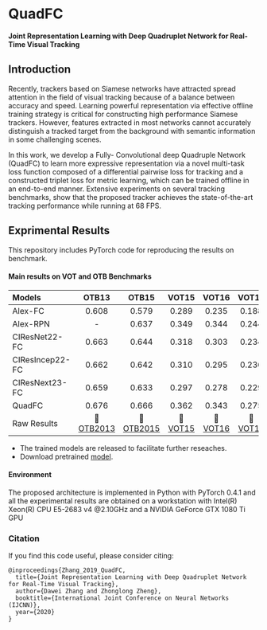 # QuadFC
**Joint Representation Learning with Deep Quadruplet Network for Real-Time Visual Tracking**

## Introduction
Recently, trackers based on Siamese networks have attracted spread attention in the field of visual tracking because of a balance between accuracy and speed. Learning powerful representation via effective offline training strategy is critical for constructing high performance Siamese trackers. However, features extracted in most networks cannot accurately distinguish a tracked target from the background with semantic information in some challenging scenes. 

In this work, we develop a Fully- Convolutional deep Quadruple Network (QuadFC) to learn more expressive representation via a novel multi-task loss function composed of a differential pairwise loss for tracking and a constructed triplet loss for metric learning, which can be trained offline in an end-to-end manner. Extensive experiments on several tracking benchmarks, show that the proposed tracker achieves the state-of-the-art tracking performance while running at 68 FPS.

## Exprimental Results
This repository includes PyTorch code for reproducing the results on benchmark.

#### Main results on VOT and OTB Benchmarks
| Models  | OTB13 | OTB15 | VOT15 | VOT16 | VOT17|
| :------ | :------: | :------: | :------: | :------: | :------: | 
| Alex-FC      | 0.608 | 0.579 | 0.289 | 0.235 | 0.188 |
| Alex-RPN     | -     | 0.637 | 0.349 | 0.344 | 0.244 |
| CIResNet22-FC  | 0.663 | 0.644 | 0.318 | 0.303 | 0.234 |
| CIResIncep22-FC| 0.662 | 0.642 | 0.310 | 0.295 | 0.236 |
| CIResNext23-FC | 0.659 | 0.633 | 0.297 | 0.278 | 0.229 |
| QuadFC         | 0.676 | 0.666 | 0.362 | 0.343 | 0.275 |
| Raw Results | :paperclip: [OTB2013](https://pan.baidu.com/s/1OO3Dejx8SiQjMTq9P0B0-A) | :paperclip: [OTB2015](https://pan.baidu.com/s/1Mnvgp56XYGD3RJCzUF7iQg)  | :paperclip: [VOT15](https://pan.baidu.com/s/1SGLcMWgrBuBT_kaXMdQBug)  | :paperclip: [VOT16](https://drive.google.com/open?id=1dAyYSpAJhMd6mFE2uRPblCkci) |  :paperclip: [VOT17](https://drive.google.com/open?id=1Heg_Pwv021pl47ekHM43KjF4I) |

- The trained models are released to facilitate further reseaches.
- Download pretrained [model](https://drive.google.com/file/d/1xvexXCUdshajkfkskLLtE/view?usp=sharing).

#### Environment 
The proposed architecture is implemented in Python with PyTorch 0.4.1 and all the experimental results are obtained on a workstation with Intel(R) Xeon(R) CPU E5-2683 v4
@2.10GHz and a NVIDIA GeForce GTX 1080 Ti GPU

### Citation
If you find this code useful, please consider citing:

```
@inproceedings{Zhang_2019_QuadFC,
  title={Joint Representation Learning with Deep Quadruplet Network for Real-Time Visual Tracking},
  author={Dawei Zhang and Zhonglong Zheng},
  booktitle={International Joint Conference on Neural Networks (IJCNN)},
  year={2020}
}
```

